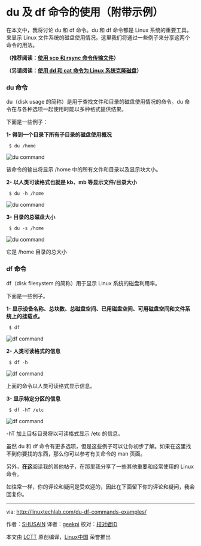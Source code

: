 du 及 df 命令的使用（附带示例）
======
在本文中，我将讨论 du 和 df 命令。du 和 df 命令都是 Linux 系统的重要工具，来显示 Linux 文件系统的磁盘使用情况。这里我们将通过一些例子来分享这两个命令的用法。

**（推荐阅读：[使用 scp 和 rsync 命令传输文件][1]）**

**（另请阅读：[使用 dd 和 cat 命令为 Linux 系统克隆磁盘][2]）**

### du 命令

du（disk usage 的简称）是用于查找文件和目录的磁盘使用情况的命令。du 命令在与各种选项一起使用时能以多种格式提供结果。

下面是一些例子：

 **1- 得到一个目录下所有子目录的磁盘使用概况**

```
 $ du /home
```

![du command][4]

该命令的输出将显示 /home 中的所有文件和目录以及显示块大小。

**2- 以人类可读格式也就是 kb、mb 等显示文件/目录大小**

```
 $ du -h /home
```

![du command][6]

**3- 目录的总磁盘大小**

```
 $ du -s /home
```

![du command][8]

它是 /home 目录的总大小

### df 命令

df（disk filesystem 的简称）用于显示 Linux 系统的磁盘利用率。

下面是一些例子。

**1- 显示设备名称、总块数、总磁盘空间、已用磁盘空间、可用磁盘空间和文件系统上的挂载点。**

```
 $ df
```


![df command][10]

**2- 人类可读格式的信息**

```
 $ df -h
```

![df command][12]

上面的命令以人类可读格式显示信息。

**3- 显示特定分区的信息**

```
 $ df -hT /etc
```

![df command][14]

-hT 加上目标目录将以可读格式显示 /etc 的信息。

虽然 du 和 df 命令有更多选项，但是这些例子可以让你初步了解。如果在这里找不到你要找的东西，那么你可以参考有关命令的 man 页面。

另外，[**在这**][15]阅读我的其他帖子，在那里我分享了一些其他重要和经常使用的 Linux 命令。

如往常一样，你的评论和疑问是受欢迎的，因此在下面留下你的评论和疑问，我会回复你。

--------------------------------------------------------------------------------

via: http://linuxtechlab.com/du-df-commands-examples/

作者：[SHUSAIN][a]
译者：[geekpi](https://github.com/geekpi)
校对：[校对者ID](https://github.com/校对者ID)

本文由 [LCTT](https://github.com/LCTT/TranslateProject) 原创编译，[Linux中国](https://linux.cn/) 荣誉推出

[a]:http://linuxtechlab.com/author/shsuain/
[1]:http://linuxtechlab.com/files-transfer-scp-rsync-commands/
[2]:http://linuxtechlab.com/linux-cloning-disks-using-dd-cat-commands/
[3]:https://i1.wp.com/linuxtechlab.com/wp-content/plugins/a3-lazy-load/assets/images/lazy_placeholder.gif?resize=453%2C162
[4]:https://i2.wp.com/linuxtechlab.com/wp-content/uploads/2017/02/du1.jpg?resize=453%2C162
[5]:https://i1.wp.com/linuxtechlab.com/wp-content/plugins/a3-lazy-load/assets/images/lazy_placeholder.gif?resize=491%2C163
[6]:https://i1.wp.com/linuxtechlab.com/wp-content/uploads/2017/02/du2.jpg?resize=491%2C163
[7]:https://i1.wp.com/linuxtechlab.com/wp-content/plugins/a3-lazy-load/assets/images/lazy_placeholder.gif?resize=584%2C61
[8]:https://i0.wp.com/linuxtechlab.com/wp-content/uploads/2017/02/du3.jpg?resize=584%2C61
[9]:https://i1.wp.com/linuxtechlab.com/wp-content/plugins/a3-lazy-load/assets/images/lazy_placeholder.gif?resize=638%2C157
[10]:https://i0.wp.com/linuxtechlab.com/wp-content/uploads/2017/02/df1.jpg?resize=638%2C157
[11]:https://i1.wp.com/linuxtechlab.com/wp-content/plugins/a3-lazy-load/assets/images/lazy_placeholder.gif?resize=641%2C149
[12]:https://i0.wp.com/linuxtechlab.com/wp-content/uploads/2017/02/df2.jpg?resize=641%2C149
[13]:https://i1.wp.com/linuxtechlab.com/wp-content/plugins/a3-lazy-load/assets/images/lazy_placeholder.gif?resize=638%2C62
[14]:https://i0.wp.com/linuxtechlab.com/wp-content/uploads/2017/02/df3-1.jpg?resize=638%2C62
[15]:http://linuxtechlab.com/tips-tricks/
